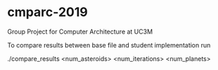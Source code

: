 # cmparc-2019

Group Project for Computer Architecture at UC3M 

To compare results between base file and student implementation run 

./compare_results <num_asteroids> <num_iterations> <num_planets> <seed>
